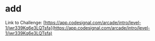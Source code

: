 # add

Link to Challenge: [https://app.codesignal.com/arcade/intro/level-1/jwr339Kq6e3LQTsfa](https://app.codesignal.com/arcade/intro/level-1/jwr339Kq6e3LQTsfa)